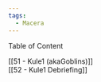 ```yaml
---
tags:
  - Macera
---  
```

  
Table of Content  
  
[[51 - Kule1 (akaGoblins)]]  
[[52 - Kule1 Debriefing]]